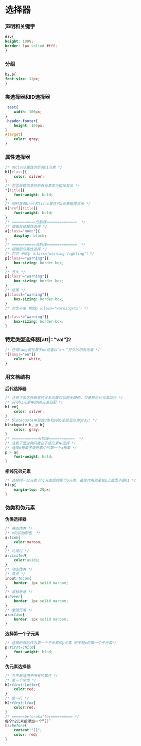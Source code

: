 选择器
====

### **声明和关键字** ###

```CSS
div{
height: 100%;
border: 1px solied #fff;
}

```

### 分组 ###

```CSS
h2,p{
font-size: 12px;
}
```

### 类选择器和ID选择器 ###

```CSS
.test{
    width: 100px;
}
.header.footer{
    height: 100px;
}
#target{
    color: gray;
}
```

### 属性选择器 ###

```CSS
/* 有class属性的所有h1元素 */
h1[class]{
    color: silver;
}
/* 包含标题信息的所有元素变为粗体显示 */
*[title]{
    font-weight: bold;
}
/* 同时含有href和title属性的a元素粗提显示 */
a[href][title]{
    font-weight: bold;
}
/* ===========分割线==============  */
/* 根据具体属性选择 */
a[class="moon"]{
    display: block;
}
/* ===========分割线==============  */
/* 根据部分属性选择 */
/* 包含 例如p（class=“warning fighting”）*/
p[class~="warning"]{
    box-sizing: border-box;
}
/* 开头 */
p[class^="warning"]{
    box-sizing: border-box;
}
/* 结尾 */
p[class$="warning"]{
    box-sizing: border-box;
}
/* 包含子串 例如p（class=“warningxxx”）*/

p[class*="warning"]{
    box-sizing: border-box;
}
```

### 特定类型选择器[att|="val"]2 ###

```CSS
/* 任何lang属性等于en或者以“en-”开头的所有元素 */
*[lang|="en"]{
    color: white;
}
```

### 用文档结构 ###

**后代选择器**
```CSS
/* 注意下面这种嵌套的关系层数可以是无限的，只要是后代元素就行 */
/* 只与h1元素中的em元素匹配 */
h1 em{
    color: silver;
}
/* blockquote中包含的b和p的b全部显示为gray; */
blockquote b, p b{
    color: gray;
}
/* ============分割线============  */
/* 注意下面这种只能在子级元素中选择 */
/* 选择p元素子级元素中的第一个a元素 */
p > a{
    font-weight: bold;
}
```
**相邻兄弟元素**
```CSS
/* 选择同一父元素下h1元素后的那个p元素，最终作用效果在p上面而不是h1 */
h1+p{
    margin-top: 20px;
}
```

### 伪类和伪元素 ###

**伪类选择器**
```CSS
/* 静态伪类 */
/* a的初始颜色  */
a:link{
    color:maroon;
}
/* 访问过 */
a:visited{
    color:aside;
}
/* 动态伪类 */
/* 焦点 */
input:focus{
    border: 1px solid maroom;
}
/* 鼠标悬浮 */
a:hover{
    border: 1px solid maroom;
}
/* 激活元素 */
a:active{
    border: 1px solid maroom;
}
```
**选择第一个子元素**
```CSS
/* 选择所有的作为第一个子元素的p元素 而不是p的第一个子元素*/
p:first-child{
    font-weight: blod;
}
```
**伪元素选择器**
```CSS
/* 并不是适用于所有的属性 */
/* 第一个字母 */
h2:first-letter{
    color:red;
}
/* 第一行 */
h2:first-line{
    color:red;
}
/* ======before&after========== */
每个h2元素前添加一个“[[”
h2:before{
    content:"[[";
    color: red;
}

```
